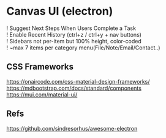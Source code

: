 # Canvas UI (electron)

! Suggest Next Steps When Users Complete a Task  
! Enable Recent History (ctrl+z / ctrl+y + nav buttons)  
! Sidebars not per-item but 100% height, color-coded  
! ~max 7 items per category menu(File/Note/Email/Contact..)  

## CSS Frameworks

https://onaircode.com/css-material-design-frameworks/  
https://mdbootstrap.com/docs/standard/components  
https://mui.com/material-ui/  

## Refs

https://github.com/sindresorhus/awesome-electron  
